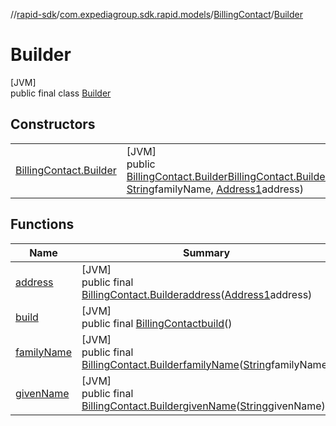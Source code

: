 //[rapid-sdk](../../../../index.md)/[com.expediagroup.sdk.rapid.models](../../index.md)/[BillingContact](../index.md)/[Builder](index.md)

# Builder

[JVM]\
public final class [Builder](index.md)

## Constructors

| | |
|---|---|
| [BillingContact.Builder](-billing-contact.-builder.md) | [JVM]<br>public [BillingContact.Builder](index.md)[BillingContact.Builder](-billing-contact.-builder.md)([String](https://docs.oracle.com/javase/8/docs/api/java/lang/String.html)givenName, [String](https://docs.oracle.com/javase/8/docs/api/java/lang/String.html)familyName, [Address1](../../-address1/index.md)address) |

## Functions

| Name | Summary |
|---|---|
| [address](address.md) | [JVM]<br>public final [BillingContact.Builder](index.md)[address](address.md)([Address1](../../-address1/index.md)address) |
| [build](build.md) | [JVM]<br>public final [BillingContact](../index.md)[build](build.md)() |
| [familyName](family-name.md) | [JVM]<br>public final [BillingContact.Builder](index.md)[familyName](family-name.md)([String](https://docs.oracle.com/javase/8/docs/api/java/lang/String.html)familyName) |
| [givenName](given-name.md) | [JVM]<br>public final [BillingContact.Builder](index.md)[givenName](given-name.md)([String](https://docs.oracle.com/javase/8/docs/api/java/lang/String.html)givenName) |

